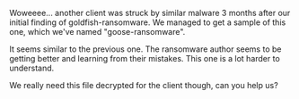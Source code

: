 Woweeee... another client was struck by similar malware 3 months after our 
initial finding of goldfish-ransomware. We managed to get a sample of this one,
which we've named "goose-ransomware".

It seems similar to the previous one. The ransomware author seems to be getting
better and learning from their mistakes. This one is a lot harder to understand.

We really need this file decrypted for the client though, can you help us?
